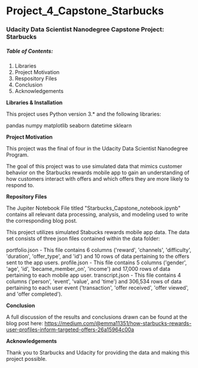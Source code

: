 # Project_4_Capstone_Starbucks

### Udacity Data Scientist Nanodegree Capstone Project: Starbucks

##### Table of Contents:

1. Libraries
2. Project Motivation
3. Respository Files
4. Conclusion
5. Acknowledgements

**Libraries & Installation**

This project uses Python version 3.* and the following libraries:

pandas
numpy
matplotlib
seaborn
datetime
sklearn

**Project Motivation**

This project was the final of four in the Udacity Data Scientist Nanodegree Program. 

The goal of this project was to use simulated data that mimics customer behavior on the Starbucks rewards mobile app to gain an understanding of how customers interact with offers and which offers they are more likely to respond to. 

**Repository Files**

The Jupiter Notebook File titled "Starbucks_Capstone_notebook.ipynb" contains all relevant data processing, analysis, and modeling used to write the corresponding blog post.

This project utilizes simulated Stabucks rewards mobile app data. The data set consists of three json files contained within the data folder:

portfolio.json - This file contains 6 columns ('reward', 'channels', 'difficulty', 'duration', 'offer_type', and 'id') and 10 rows of data pertaining to the offers sent to the app users.
profile.json - This file contains 5 columns ('gender', 'age', 'id', 'became_member_on', 'income') and 17,000 rows of data pertaining to each mobile app user.
transcript.json - This file contains 4 columns ('person', 'event', 'value', and 'time') and 306,534 rows of data pertaining to each user event ('transaction', 'offer received', 'offer viewed', and 'offer completed').

**Conclusion**

A full discussion of the results and conclusions drawn can be found at the blog post here: https://medium.com/@emma11351/how-starbucks-rewards-user-profiles-inform-targeted-offers-26a15964c00a

**Acknowledgements**

Thank you to Starbucks and Udacity for providing the data and making this project possible. 